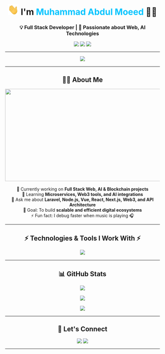 <!-- INTRO SECTION -->
<h1 align="center">
  <img src="https://raw.githubusercontent.com/ABSphreak/ABSphreak/master/gifs/Hi.gif" width="35" height="35">
  I'm <span style="color:#00C4FF;">Muhammad Abdul Moeed</span> 👨‍💻
</h1>

<h3 align="center">
  💡 Full Stack Developer | 🚀 Passionate about Web, AI Technologies
</h3>

<p align="center">
  <a href="https://github.com/MuhammadAbdulMoeed"><img src="https://img.shields.io/github/followers/MuhammadAbdulMoeed?label=Followers&style=social"></a>
  <a href="https://github.com/MuhammadAbdulMoeed?tab=stars"><img src="https://img.shields.io/github/stars/MuhammadAbdulMoeed?label=Stars&style=social"></a>
  <a href="mailto:muhammadabdulmoeed013@gmail.com"><img src="https://img.shields.io/badge/Email-Contact-blue?style=flat&logo=gmail"></a>
</p>

---

<p align="center">
  <img src="https://readme-typing-svg.herokuapp.com?font=Fira+Code&weight=500&size=22&duration=2500&pause=1000&color=00C4FF&center=true&vCenter=true&width=550&lines=Full+Stack+Developer;MERN+%7C+Laravel+%7C+Next.js;Blockchain+%26+Web3+Enthusiast;AI+%26+Automation+Lover;Open+Source+Contributor" />
</p>

---

<!-- ABOUT ME SECTION -->
<h2 align="center">👨‍💻 About Me</h2>

<p align="center">
  <img src="https://media.giphy.com/media/v1.Y2lkPTc5MGI3NjExdmpsMmdzdXVrYmU3M2dkYjU5aGZ1MzVsdmhpM3R0bXo3a2IzazA2YSZlcD12MV9naWZzX3NlYXJjaCZjdD1n/f3iwJFOVOwuy7K6FFw/giphy.gif" width="600" height="300">
</p>

<p align="center">
  🔭 Currently working on <b>Full Stack Web, AI & Blockchain projects</b><br>
  🌱 Learning <b>Microservices, Web3 tools, and AI integrations</b><br>
  💬 Ask me about <b>Laravel, Node.js, Vue, React, Next.js, Web3, and API Architecture</b><br>
  🎯 Goal: To build <b>scalable and efficient digital ecosystems</b><br>
  ⚡ Fun fact: I debug faster when music is playing 🎧  
</p>

---

<!-- TECHNOLOGIES SECTION -->
<h2 align="center">⚡ Technologies & Tools I Work With ⚡</h2>

<p align="center">
  <img src="https://skillicons.dev/icons?i=php,laravel,nodejs,express,react,nextjs,vue,nuxtjs,js,bootstrap,tailwind,wordpress,github,docker,aws,sass,linux,figma,postman,swagger,postgresql,mongodb&perline=10" />
</p>

---

<h2 align="center">📊 GitHub Stats</h2>

<p align="center">
  <img src="https://github-readme-streak-stats.herokuapp.com?user=MuhammadAbdulMoeed&theme=tokyonight&hide_border=true" />
</p>
<p align="center">
  <img src="https://github-readme-stats.vercel.app/api?username=MuhammadAbdulMoeed&show_icons=true&theme=tokyonight&hide_border=true" />
</p>
<p align="center">
  <img src="https://github-readme-stats.vercel.app/api/top-langs/?username=MuhammadAbdulMoeed&layout=compact&theme=tokyonight&hide_border=true" />
</p>

---

<h2 align="center">🚀 Let's Connect</h2>

<p align="center">
  <a href="mailto:muhammadabdulmoeed013@gmail.com"><img src="https://img.shields.io/badge/Gmail-D14836?style=for-the-badge&logo=gmail&logoColor=white"></a>
  <a href="https://your-portfolio-link.com"><img src="https://img.shields.io/badge/Portfolio-24292E?style=for-the-badge&logo=githubpages&logoColor=white"></a>
</p>

---
